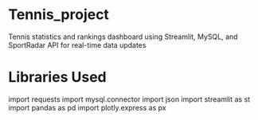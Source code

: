 # Tennis_project
Tennis statistics and rankings dashboard using Streamlit, MySQL, and SportRadar API for real-time data updates
# Libraries Used
import requests
import mysql.connector
import json
import streamlit as st
import pandas as pd
import plotly.express as px
